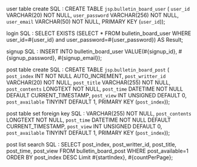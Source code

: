user table create SQL :
CREATE TABLE `jsp`.`bulletin_board_user` (
  `user_id` VARCHAR(20) NOT NULL,
  `user_password` VARCHAR(256) NOT NULL,
  `user_email` VARCHAR(50) NOT NULL,
  PRIMARY KEY (`user_id`));

login SQL :
SELECT EXISTS (SELECT * FROM bulletin_board_user WHERE user_id=#{user_id} and user_password=#{user_password}) AS Result;

signup SQL :
INSERT INTO bulletin_board_user VALUE(#{signup_id}, #{signup_password}, #{signup_email});

post table create SQL :
CREATE TABLE `jsp`.`bulletin_board_post` (
  `post_index` INT NOT NULL AUTO_INCREMENT,
  `post_writter_id` VARCHAR(20) NOT NULL,
  `post_title` VARCHAR(255) NOT NULL,
  `post_contents` LONGTEXT NOT NULL,
  `post_time` DATETIME NOT NULL DEFAULT CURRENT_TIMESTAMP,
  `post_view` INT UNSIGNED DEFAULT 0,
  `post_available` TINYINT DEFAULT 1,
  PRIMARY KEY (`post_index`));

post table set foreign key SQL :
VARCHAR(255) NOT NULL,
  `post_contents` LONGTEXT NOT NULL,
  `post_time` DATETIME NOT NULL DEFAULT CURRENT_TIMESTAMP,
  `post_view` INT UNSIGNED DEFAULT 0,
  `post_available` TINYINT DEFAULT 1,
  PRIMARY KEY (`post_index`));

post list search SQL :
SELECT post_index, post_writter_id, post_title, post_time, post_view FROM bulletin_board_post WHERE post_available=1 ORDER BY post_index DESC Limit #{startIndex}, #{countPerPage};
